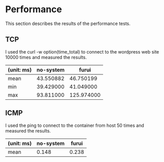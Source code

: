 # Performance
This section describes the results of the performance tests.

## TCP
I used the curl -w option(time_total) to connect to the wordpress web site 10000 times and measured the results.

| (unit: ms) | no-system | furui  |
|------------|-----------|------------|
| mean       | 43.550882 | 46.750199  |
| min        | 39.429000 | 41.049000  |
| max        | 93.811000 | 125.974000 |

## ICMP
I used the ping to connect to the container from host 50 times and measured the results.



| (unit: ms) | no-system | furui  |
|------------|-----------|------------|
| mean       | 0.148     | 0.238      |


